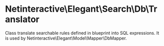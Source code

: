 # Netinteractive\Elegant\Search\Db\Translator

Class translate searchable rules defined in blueprint into SQL expressions.
It is used by Netinteractive\Elegant\Model\Mapper\DbMapper.